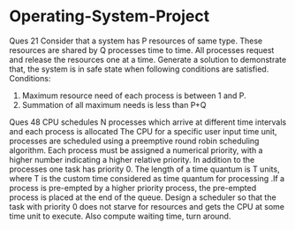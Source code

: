 # Operating-System-Project
Ques 21 
Consider that a system has P resources of same type. These resources are shared by Q processes time to time. All processes request and release the resources one at a time. Generate a solution to demonstrate that, the system is in safe state when following conditions are satisfied. Conditions: 
1. Maximum resource need of each process is between 1 and P. 
2. Summation of all maximum needs is less than P+Q

Ques 48
CPU schedules N processes which arrive at different time intervals and each process is allocated
The CPU for a specific user input time unit, processes are scheduled using a preemptive round robin scheduling algorithm. Each process must be assigned a numerical priority, with a higher number indicating a higher relative priority. In addition to the processes one task has priority 0. The length of a time quantum is T units, where T is the custom time considered as time quantum for processing .If a process is pre-empted by a higher priority process, the pre-empted process is placed at the end of the queue. Design a scheduler so that the task with priority 0 does not starve
for resources and gets the CPU at some time unit to execute. Also compute waiting time, turn around.
